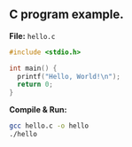 ## C program example.

**File:** `hello.c`

```c
#include <stdio.h>

int main() {
  printf("Hello, World!\n");
  return 0;
}
```

**Compile & Run:**

```bash
gcc hello.c -o hello
./hello
```